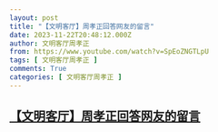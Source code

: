 ```yaml
---
layout: post
title: "【文明客厅】周孝正回答网友的留言"
date: 2023-11-22T20:48:12.000Z
author: 文明客厅周孝正
from: https://www.youtube.com/watch?v=SpEoZNGTLpU
tags: [ 文明客厅周孝正 ]
comments: True
categories: [ 文明客厅周孝正 ]
---
```

<!--1700686092000-->
[【文明客厅】周孝正回答网友的留言](https://www.youtube.com/watch?v=SpEoZNGTLpU)
------

<div>

</div>
